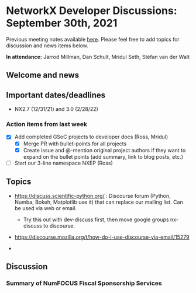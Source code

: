 # NetworkX Developer Discussions: September 30th, 2021
Previous meeting notes available [here](https://github.com/networkx/archive/tree/master/meetings). Please feel free to add topics for discussion and news items below.

**In attendance:** Jarrod Millman, Dan Schult, Mridul Seth, Stéfan van der Walt

## Welcome and news

## Important dates/deadlines

- NX2.7 (12/31/21) and 3.0 (2/28/22)

### Action items from last week
 - [x] Add completed GSoC projects to developer docs (Ross, Mridul)
   - [x] Merge PR with bullet-points for all projects
   - [x] Create issue and @-mention original project authors if they want to expand on the bullet points (add summary, link to blog posts, etc.)
 - [ ] Start our 3-line namespace NXEP (Ross)

## Topics

- https://discuss.scientific-python.org/ : Discourse forum (Python, Numba, Bokeh, Matplotlib use it) that can replace our mailing list.  Can be used via web or email.
    - Try this out with dev-discuss first, then move google groups nx-discuss to discourse.
     
- https://discourse.mozilla.org/t/how-do-i-use-discourse-via-email/15279
- 
## Discussion

### Summary of NumFOCUS Fiscal Sponsorship Services
